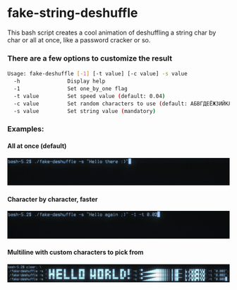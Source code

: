 # fake-string-deshuffle
This bash script creates a cool animation of deshuffling a string char by char or all at once, like a password cracker or so.

### There are a few options to customize the result

```bash
Usage: fake-deshuffle [-1] [-t value] [-c value] -s value
  -h               Display help
  -1               Set one_by_one flag
  -t value         Set speed value (default: 0.04)
  -c value         Set random characters to use (default: АБВГДЕЁЖЗИЙКЛМНОПРСТУФХЦЧШЩЪЫЬЭЮЯабвгдеёжзийклмнопрстуфхцчшщъыьэюяΑΒΓΔΕΖΗΘΙΚΛΜΝΞΟΠΡΣΤΥΦΧΨΩαβγδεζηθικλμνξοπρστυφχψω)
  -s value         Set string value (mandatory)
```


### Examples:

#### All at once (default)
![Alt Text](docs/fakedeshuffle1s.gif)

#### Character by character, faster
![Alt Text](docs/fakedeshuffle2s.gif)

#### Multiline with custom characters to pick from
![Alt Text](docs/fakedeshuffle3s.gif)
